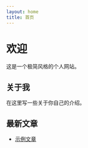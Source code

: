 ```yaml
---
layout: home
title: 首页
---
```


# 欢迎

这是一个极简风格的个人网站。

## 关于我

在这里写一些关于你自己的介绍。

## 最新文章

- [示例文章](/_posts/2024-04-09-example-post.md) 